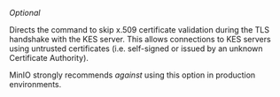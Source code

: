 _Optional_

Directs the command to skip x.509 certificate validation during the TLS handshake with the KES server. 
This allows connections to KES servers using untrusted certificates (i.e. self-signed or issued by an unknown Certificate Authority).

MinIO strongly recommends *against* using this option in production environments.